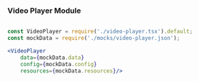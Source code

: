 ### Video Player Module

```jsx noeditor

const VideoPlayer = require('./video-player.tsx').default;
const mockData = require('./mocks/video-player.json');

<VideoPlayer
    data={mockData.data}
    config={mockData.config}
    resources={mockData.resources}/>
```
